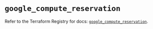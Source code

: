 # `google_compute_reservation`

Refer to the Terraform Registry for docs: [`google_compute_reservation`](https://registry.terraform.io/providers/hashicorp/google/6.36.1/docs/resources/compute_reservation).
